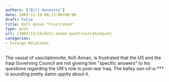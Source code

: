 ```yaml
---
authors: ["Bill Hennessy"]
date: 2003-12-19 08:13:00+00:00
draft: false
title: Kofi Annan "Frustrated"
type: post
url: /2003/12/19/kofi-annan-quotfrustratedquot/
categories:
- Foreign Relations
---
```


The vassal of vascilationville, Kofi Annan, is frustrated that the US and the Iraqi Governing Council are not giveing him "specific answers" to his questions regarding the UN's role in post-war Iraq. The ballsy son-of-a-*** is sounding pretty damn uppity about it. 
